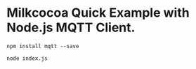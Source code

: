 # Milkcocoa Quick Example with Node.js MQTT Client.

```
npm install mqtt --save
```

```
node index.js
```